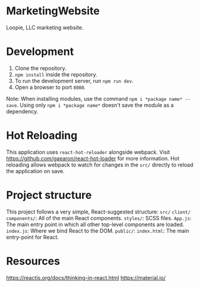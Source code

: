 # MarketingWebsite
Loopie, LLC marketing website.

# Development

1. Clone the repository.
2. `npm install` inside the repository.
3. To run the development server, run `npm run dev`.
4. Open a browser to port `8080`.

Note: When installing modules, use the command `npm i *package name* --save`. Using only `npm i *package name*` doesn't save the module as a dependency.

# Hot Reloading

This application uses `react-hot-reloader` alongside webpack. Visit https://github.com/gaearon/react-hot-loader for more information. Hot reloading allows webpack to watch for changes in the `src/` directly to reload the application on save.

# Project structure

This project follows a very simple, React-suggested structure:
`src/`
  `client/`
    `components/`: All of the main React components.
    `styles/`: SCSS files.
    `App.js`: The main entry point in which all other top-level components are loaded. 
    `index.js`: Where we bind React to the DOM.
`public/`:
  `index.html`: The main entry-point for React.

# Resources
https://reactjs.org/docs/thinking-in-react.html
https://material.io/
